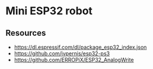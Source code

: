 # Mini ESP32 robot

## Resources

- https://dl.espressif.com/dl/package_esp32_index.json
- https://github.com/jvpernis/esp32-ps3
- https://github.com/ERROPiX/ESP32_AnalogWrite
